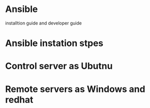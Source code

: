# Ansible
installtion guide and developer guide
# Ansible instation stpes
# Control server as Ubutnu 
# Remote servers as Windows and redhat

